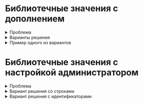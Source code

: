 # Библиотечные значения с дополнением
<details> <summary>Проблема</summary>
<p>
 Для придания гибкости модели данных, некоторые перечисления формируются в процессе выполнения программы. Обычно для этого используется сущность содержащая строковое поле с названием, и иногда строковое поле с описанием. Реже иные поля. Далее такая сущность будет называться `библиотечной`. Хранение таких значений обычно происходит в других сущностях, далее называемых `основными`. Для сокращения количества открываемых для редактирования окон целесообразно применять выпадающие меню с возможностью добавления новых значений налету.
</p>
</details>

<details> <summary>Варианты решения</summary>
<p>
 Наполнение библиотек и хранение библиотечных значений в полях основных сущностей может производиться по нескольким сценариям:
 - Хранение объекта библиотечной сущности в виде ссылки в поле основной сущности реализуется платформой CUBA "из коробки" и предполагает подключение ассоциации с библиотечной сущностью в поле основной.
 - Хранение строки в основной сущности, и выбор значений из названий библиотечных объектов потребует чуть больше работы с экраном редактирования, поскольку по-умолчанию компонент `LookupField` поддерживает работу с полем основной сущности на уровне объектов или перечислений. Для отображения внутри выпадающего списка простых строк необходимо инжектировать его на контроллер экрана и задать этот список при помощи вызова метода `lookupField.setOptionsList()`.
 - Хранение произвольной строки в основной сущности, и возможность использовать "подсказки" в виде библиотечных объектов будет рассмотрено ниже.
</p>
</details>

<details> <summary>Пример одного из вариантов</summary>
<p>
 Сценарий, максимально облегчающий жизнь пользователя предполагает, что пользователь заходит на экран редактирования основной сущности, внутри основного `fieldGroup` видит поле с выпадающим списком и может выбирать из него варианты. Но это становится неудобно, когда список строк, из которых необходимо сделать выбор становится слишком большой. В этом случае пользователь может начать ввод значения с клавиатуры и произойдёт фильтрация библиотечных значений по первым введённым буквам. Для того, чтобы добавить новое значение в библиотеку, обычно, предлагается зайти на экран со списком библиотечных объектов, и создать там новый, а затем, обновив источник данных основного экрана, продолжить редактирование. Такой подход не соответствует ожиданиям пользователя и требует от него больше действий, чем он ожидает, поэтому лучше будет применить сценарий, при котором пользователь начинает ввод значения, может выбрать из отфильтрованных в выпадающем списке, а в случае отсутствия - налету добавить введённое значение к библиотеке. В примере ниже приводится код, открывающий экран редактирования бибилиотечной сущности для ввода не только имени но и описания.

 <details> <summary>&emsp; Дескриптор</summary>
 <p>
  В первую очередь подразумевается, что нужный компонент будет встроен в `fieldGroup`, поэтому в дескрипторе окна следует указать, что поле будет формироваться в контроллере

  ```xml
  <fieldGroup id="fieldGroup"
              datasource="valueHolderDs">
      <!-- more options and fields here -->
          <field property="libValue"
                 custom="true"
                 generator="fieldGen" />
  ```

  Таким образом получаем указание описать в контроллере метод `public Component fieldGen(Datasource, String)`, который и сгенерирует требующийся компонент для данного поля. Компонент необходимо заполнить данными, чтобы в выпадающем списке содержались все библиотечные объекты. Особенность этого процесса в том, что источники данных обновляются во время выполнения метода `public void init(Map<String, Object>)`, а генерация полей формы происходит до этого, поэтому в источнике данных в нужный момент будет лежать пустота. В связи с чем следует обновить источник данных после указания его в качестве источника для поля, выполнив `libEntitiesDs.refresh()`. Далее следует добавить возможность создавать новые библиотечные объекты `field.setNewOptionAllowed(boolean)` и описать обработчик такого добавления `field.setNewOptionHandler(String -> {})`, где `String` - это введённые пользователем символы в строку выпадающего меню.
 </p>
 </details>

 <details> <summary>&emsp; Контроллер</summary>
 <p>
  Внутри обработчика можно создавать новый библиотечный объект, открывать его для редактирования или сразу делать коммит в источник данных.

  ``` java
  field.setNewOptionAllowed(true);
  field.setNewOptionHandler(caption -> {
      LibEntity e = metadata.create(LibEntity.class);
      e.setName(caption);
      dataManager.commit(e);
      field.setValue(e.getName());
  });
  ```

  Ниже приведён полный листинг варианта, при котором открывается окно редактирования библиотечной сущности, а по закрытии и сохранении происходит установка вновь созданного значения в заголовок поля с выпадающим списком.

  ``` java
  @Inject private ComponentsFactory componentsFactory;
  @Inject private CollectionDatasource<LibEntity, UUID> libEntitiesDs;
  @Inject private Datasource<ValueHolder> valueHolderDs;
  @Inject private Metadata metadata;

  public Component fieldGen(Datasource datasource, String fieldId) {
      LookupField field = componentsFactory.createComponent(LookupField.class);
      field.setDatasource(valueHolderDs, "libValue");
      libEntitiesDs.refresh();
      Map<String, String> map = new LinkedHashMap<>();
      libEntitiesDs.getItems().forEach(libEntity -> map.put(libEntity.getName(), libEntity.getName()));
      field.setOptionsMap(map);
      field.setNullOptionVisible(false);
      field.setNewOptionAllowed(true);
      field.setNewOptionHandler(caption -> {
          LibEntity e = metadata.create(LibEntity.class);
          e.setName(caption);
          AbstractEditor ae = openEditor(e, WindowManager.OpenType.DIALOG);
          ae.addCloseWithCommitListener(() -> {
              field.setValue(e.getName());
          });
      });
      return field;
  }
  ```

 </p>
 </details>
</p>
</details>

# Библиотечные значения с настройкой администратором
<details> <summary>Проблема</summary>
<p>
 Зачастую существует необходимость в регламентировании содержимого выбора библиотечных сущностей внутри основной. То есть необходимость в выборе администратором тех библиотечных объектов, которые будут подходящими для конкретных объектов основной сущности и будут даваться пользователю для выбора в основной сущности. Для этого необходимо предусмотреть специальный экран, на котором администратором будет осуществляться подобный выбор и сущность для хранения информации о соответствии.
</p>
</details>

<details> <summary>Вариант решения со строками</summary>
<p>
 <details> <summary>&emsp; Сущность для хранения настроек</summary>
 <p>
  Для хранения необходимо предусмотреть персистентную сущность наподобие `Map<K, List<V>>`, где ключом будет название основной сущности, содержащей в себе список из возможных принимаемых значений.

  ``` java
  @NamePattern("%s|entity")
  @Table(name = "LIBFIELDSAMPLE_SETTINGS")
  @Entity(name = "libfieldsample$Settings")
  public class Settings extends StandardEntity {
      @Column(name = "ENTITY", unique = true) protected String entity;
      @JoinTable(name = "LIBFIELDSAMPLE_SETTINGS_LIB_ENTITY_LINK",
          joinColumns = @JoinColumn(name = "SETTINGS_ID"),
          inverseJoinColumns = @JoinColumn(name = "LIB_ENTITY_ID"))
      @ManyToMany protected List<LibEntity> possible;
  ```

  Связь с набором библиотечных сущностей, естественно, должна быть многие-ко-многим. Также следует отметить, что поле ключа должно быть уникальным. Это обеспечит однозначность настроек и отсутствие дубликатов.
 </p>
 </details>

 <details> <summary>&emsp; Экран настроек</summary>
 <p>
  <details> <summary>&emsp; &emsp; Дескриптор</summary>
  <p>
   На экране настроек следует учесть, что при выборе основной сущности (ключа настройки) нельзя давать пользователю возможности ошибиться, или опечататься. Такоим образом, возникает необходимость в генерировании компонента с выпадающим меню, вместо простого текстового поля со свободным вводом. Для этого необходимо предусмотреть наличие источника данных для выпадающего меню

   ```xml
   <dsContext>
   <datasource id="settingsDs"
               class="ru.iovchinnikov.libfieldsample.entity.Settings"
               view="settings-view">
       <collectionDatasource id="possibleDs"
                               property="possible"/>
   </datasource>
   <collectionDatasource id="holdersDs"
                           class="ru.iovchinnikov.libfieldsample.entity.ValueHolder"
                           view="valueHolder-view">
       <query>
           <![CDATA[select e from libfieldsample$ValueHolder e]]>
       </query>
   </collectionDatasource>
   </dsContext>
   ```

   и, собственно, компонента с выпадающим меню
   ``` xml
   <fieldGroup id="fieldGroup"
          datasource="settingsDs">
   <column width="250px">
       <field property="entity"
              custom="true"
              generator="entityGen"/>
   </column>
   </fieldGroup>
   ```
   Который в этом случае потребует описания метода генерации компонента в контроллере.
  </p>
  </details>

  <details> <summary>&emsp; &emsp; Контроллер</summary>
  <p>
   При создании компонента важно учесть, что на момент создания источники данных ещё не будут загружены, поэтому потребуется ручное обновление. И, поскольку поле с названием основной сущности строковое - необходимо выполнить преобразование из сущностей в источнике данных в строки `holdersDs.getItems().forEach(holder -> map.put(holder.getName(), holder.getName()));`. Полный код генератора может выглядеть как в примере:

   ``` java
   @Inject private ComponentsFactory componentsFactory;
   @Inject private Datasource<Settings> settingsDs;
   @Inject private CollectionDatasource<ValueHolder, UUID> holdersDs;

   public Component entityGen(Datasource datasource, String fieldId) {
       LookupField field = componentsFactory.createComponent(LookupField.class);
       field.setDatasource(settingsDs, "entity");
       holdersDs.refresh();
       Map<String, String> map = new LinkedHashMap<>();
       holdersDs.getItems().forEach(holder -> map.put(holder.getName(), holder.getName()));
       field.setOptionsMap(map);
       field.setNullOptionVisible(false);
       return field;
   }
   ```
  </p>
  </details>
 </p>
 </details>

 <details> <summary>&emsp; Экран редактирования основной сущности</summary>
 <p>
  <details> <summary>&emsp; &emsp; Дескриптор</summary>
  <p>
   Для корректного отображения отфильтрованных библиотечных значений необходимо отфильтровать все библиотечные объекты согласно настроек администратора, для этого нужно подготовить источник данных и компонент, не предоставляющий возможности ввода случайных значений (выпадающий список). Дескриптор окна будет иметь вид (опуская стандартные сгенерированные строки)

   ``` xml
   <dsContext>
   <datasource id="valueHolderDs"
               class="ru.iovchinnikov.libfieldsample.entity.ValueHolder"
               view="valueHolder-view"/>
   <collectionDatasource id="libEntitiesDs"
                           class="ru.iovchinnikov.libfieldsample.entity.LibEntity"
                           view="libEntity-view">
       <query>
           <![CDATA[select p from libfieldsample$Settings s
                       join s.possible p
                       where s.entity = :custom$name]]>
       </query>
   </collectionDatasource>
   </dsContext>
   <layout expand="windowActions"
           spacing="true">
   <fieldGroup id="fieldGroup"
               datasource="valueHolderDs">
           <field id="libValue"
                   property="libValue"
                   custom="true"
                   generator="fieldGen" />
       </column>
   </fieldGroup>
   ```  
   Таким образом, в источнике данных будет произведена фильтрация библиотечных объектов по правилам, заданным в настройках и наименованию основного объекта, открываемого на экране, и переданного с контроллера в виде `custom` параметра (то есть данный пример также демонстрирует передачу параметров с контроллера в дескриптор).
  </p>
  </details>

  <details> <summary>&emsp; &emsp; Контроллер</summary>
  <p>
   В связи с тем, что формирование источника данных будет происходить при инициализации экрана, а метод генерации компонента будет вызван до этого, необходимо разделить действие по генерированию компонента на два: собственно генерация компонента, и наполнение выпадающего списка данными. Для упрощения работы с генерируемым компонентом необходимо выделить его идентификатор в поле класса, таким образом он станет доступен ак методу генерации, так и методу, содержащему наполняющий его код.
   - Генерация компонента будет происходить в методе, вызываемом дескриптором

   ``` java
   public Component fieldGen(Datasource datasource, String fieldId) {
       field = componentsFactory.createComponent(LookupField.class);
       field.setDatasource(valueHolderDs, "libValue");
       field.setNullOptionVisible(false);
   return field;
   ```
   - Поскольку заполнение компонента значениями должно происходить гарантированно после формирования экрана и источников данных - можно сделать это в самом позднем из вызываемых при инициализации методов

   ``` java
   @Override
   public void ready() {
       super.ready();
       valueHolderDs.refresh();
       libEntitiesDs.refresh(ParamsMap.of("name", valueHolderDs.getItem().getName()));
       Map<String, String> map = new LinkedHashMap<>();
       libEntitiesDs.getItems().forEach(libEntity -> map.put(libEntity.getName(), libEntity.getName()));
       field.setOptionsMap(map);
   }
   ```
   Здесь следует обратить внимание на обновление источника данных и передачу ему параметра под названием `name`, а также преобразование списка сущностей в список из строк.
  </p>
  </details>
 </p>
 </details>
</p>
</details>

<details> <summary>Вариант решения с идентификаторами</summary>
    <p>
        <details> <summary>Сущность для хранения настроек</summary>
            <p>
                Для хранения необходимо предусмотреть персистентную сущность наподобие `Map<K, List<V>>`, где ключом будет название основной сущности, содержащей в себе список из возможных принимаемых значений.

                ``` java
                @NamePattern("%s|entity")
                @Table(name = "LIBFIELDSAMPLE_SETTINGS")
                @Entity(name = "libfieldsample$Settings")
                public class Settings extends StandardEntity {
                    @Column(name = "ENTITY", unique = true) protected String entity;

                    @JoinTable(name = "LIBFIELDSAMPLE_SETTINGS_LIB_ENTITY_LINK",
                        joinColumns = @JoinColumn(name = "SETTINGS_ID"),
                        inverseJoinColumns = @JoinColumn(name = "LIB_ENTITY_ID"))
                    @ManyToMany protected List<LibEntity> possible;
                ```

                Связь с набором библиотечных сущностей, естественно, должна быть многие-ко-многим. Также следует отметить, что поле ключа должно быть уникальным. Это обеспечит однозначность настроек и отсутствие дубликатов.
            </p>
        </details>

        <details> <summary>Экран настроек</summary>
            <p>
                <details> <summary>Дескриптор</summary>
                    <p>
                        На экране настроек следует учесть, что при выборе основной сущности (ключа настройки) нельзя давать пользователю возможности ошибиться, или опечататься. Такоим образом, возникает необходимость в генерировании компонента с выпадающим меню, вместо простого текстового поля со свободным вводом. Для этого необходимо предусмотреть наличие источника данных для выпадающего меню

                        ```xml
                        <dsContext>
                        <datasource id="settingsDs"
                                    class="ru.iovchinnikov.libfieldsample.entity.Settings"
                                    view="settings-view">
                            <collectionDatasource id="possibleDs"
                                                    property="possible"/>
                        </datasource>
                        <collectionDatasource id="holdersDs"
                                                class="ru.iovchinnikov.libfieldsample.entity.ValueHolder"
                                                view="valueHolder-view">
                            <query>
                                <![CDATA[select e from libfieldsample$ValueHolder e]]>
                            </query>
                        </collectionDatasource>
                        </dsContext>
                        ```

                        и, собственно, компонента с выпадающим меню

                        ``` xml
                        <fieldGroup id="fieldGroup"
                                datasource="settingsDs">
                        <column width="250px">
                            <field property="entity"
                                    custom="true"
                                    generator="entityGen"/>
                        </column>
                        </fieldGroup>
                        ```

                        Который в этом случае потребует описания метода генерации компонента в контроллере.
                    </p>
                </details>

                <details> <summary>Контроллер</summary>
                    <p>
                        При создании компонента важно учесть, что на момент создания источники данных ещё не будут загружены, поэтому потребуется ручное обновление. И, поскольку поле с названием основной сущности строковое - необходимо выполнить преобразование из сущностей в источнике данных в строки `holdersDs.getItems().forEach(holder -> map.put(holder.getName(), holder.getName()));`. Полный код генератора может выглядеть как в примере:

                        ``` java
                        @Inject private ComponentsFactory componentsFactory;
                        @Inject private Datasource<Settings> settingsDs;
                        @Inject private CollectionDatasource<ValueHolder, UUID> holdersDs;

                        public Component entityGen(Datasource datasource, String fieldId) {
                            LookupField field = componentsFactory.createComponent(LookupField.class);
                            field.setDatasource(settingsDs, "entity");
                            holdersDs.refresh();
                            Map<String, String> map = new LinkedHashMap<>();
                            holdersDs.getItems().forEach(holder -> map.put(holder.getName(), holder.getName()));
                            field.setOptionsMap(map);
                            field.setNullOptionVisible(false);
                            return field;
                        }
                        ```

                    </p>
                </details>
            </p>
        </details>

        <details> <summary>Экран редактирования основной сущности</summary>
            <p>
                <details> <summary>Дескриптор</summary>
                    <p>
                        Для корректного отображения отфильтрованных библиотечных значений необходимо отфильтровать все библиотечные объекты согласно настроек администратора, для этого нужно подготовить источник данных и компонент, не предоставляющий возможности ввода случайных значений (выпадающий список). Дескриптор окна будет иметь вид (опуская стандартные сгенерированные строки)

                        ``` xml
                        <dsContext>
                        <datasource id="valueHolderDs"
                                    class="ru.iovchinnikov.libfieldsample.entity.ValueHolder"
                                    view="valueHolder-view"/>
                        <collectionDatasource id="libEntitiesDs"
                                                class="ru.iovchinnikov.libfieldsample.entity.LibEntity"
                                                view="libEntity-view">
                            <query>
                                <![CDATA[select p from libfieldsample$Settings s
                                            join s.possible p
                                            where s.entity = :custom$name]]>
                            </query>
                        </collectionDatasource>
                        </dsContext>
                        <layout expand="windowActions"
                                spacing="true">
                        <fieldGroup id="fieldGroup"
                                    datasource="valueHolderDs">
                                <field id="libValue"
                                        property="libValue"
                                        custom="true"
                                        generator="fieldGen" />
                            </column>
                        </fieldGroup>
                        ```
                        
                        Таким образом, в источнике данных будет произведена фильтрация библиотечных объектов по правилам, заданным в настройках и наименованию основного объекта, открываемого на экране, и переданного с контроллера в виде `custom` параметра (то есть данный пример также демонстрирует передачу параметров с контроллера в дескриптор).
                    </p>
                </details>

                <details> <summary>Контроллер</summary>
                    <p>
                        В связи с тем, что формирование источника данных будет происходить при инициализации экрана, а метод генерации компонента будет вызван до этого, необходимо разделить действие по генерированию компонента на два - собственно генерация компонента, и наполнение выпадающего списка данными. Для упрощения работы с генерируемым компонентом необходимо выделить его идентификатор в поле класса, таким образом он станет доступен как методу генерации, так и методу, содержащему наполняющий его код.
                        - Генерация компонента будет происходить в методе, вызываемом дескриптором

                        ``` java
                        public Component fieldGen(Datasource datasource, String fieldId) {
                            field = componentsFactory.createComponent(LookupField.class);
                            field.setDatasource(valueHolderDs, "libValue");
                            field.setNullOptionVisible(false);
                        return field;
                        ```

                        - Поскольку заполнение компонента значениями должно происходить гарантированно после формирования экрана и источников данных - можно сделать это в самом позднем из вызываемых при инициализации методов
                        
                        ``` java
                        @Override
                        public void ready() {
                            super.ready();
                            valueHolderDs.refresh();
                            libEntitiesDs.refresh(ParamsMap.of("name", valueHolderDs.getItem().getName()));
                            Map<String, String> map = new LinkedHashMap<>();
                            libEntitiesDs.getItems().forEach(libEntity -> map.put(libEntity.getName(), libEntity.getName()));
                            field.setOptionsMap(map);
                        }
                        ```
                        
                        Здесь следует обратить внимание на обновление источника данных и передачу ему параметра под названием `name`, а также преобразование списка сущностей в список из строк.
                    </p>
                </details>
            </p>
        </details>
    </p>
</details>
